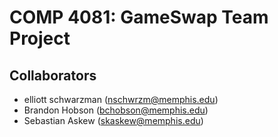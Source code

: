# COMP 4081: GameSwap Team Project

## Collaborators

- elliott schwarzman (nschwrzm@memphis.edu)
- Brandon Hobson (bchobson@memphis.edu)
- Sebastian Askew (skaskew@memphis.edu)
